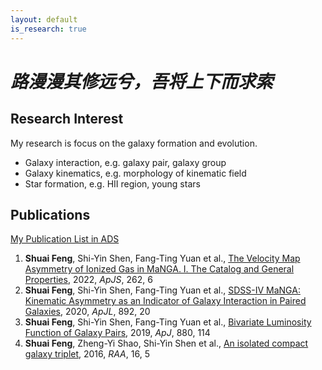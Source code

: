 ```yaml
---
layout: default
is_research: true
---
```


# ***路漫漫其修远兮，吾将上下而求索***

## Research Interest

My research is focus on the galaxy formation and evolution. 
- Galaxy interaction, e.g. galaxy pair, galaxy group
- Galaxy kinematics, e.g. morphology of kinematic field
- Star formation, e.g. HII region, young stars

## Publications

[My Publication List in ADS](https://ui.adsabs.harvard.edu/user/libraries/Q_B15QrhSuyevVM7sqkXPQ)

1. **Shuai Feng**, Shi-Yin Shen, Fang-Ting Yuan et al., [The Velocity Map Asymmetry of Ionized Gas in MaNGA. I. The Catalog and General Properties](https://ui.adsabs.harvard.edu/abs/2022arXiv220706050F/abstract), 2022, *ApJS*, 262, 6
2. **Shuai Feng**, Shi-Yin Shen, Fang-Ting Yuan et al., [SDSS-IV MaNGA: Kinematic Asymmetry as an Indicator of Galaxy Interaction in Paired Galaxies](https://ui.adsabs.harvard.edu/abs/2020ApJ...892L..20F/abstract), 2020, *ApJL*, 892, 20
3. **Shuai Feng**, Shi-Yin Shen, Fang-Ting Yuan et al., [Bivariate Luminosity Function of Galaxy Pairs](https://ui.adsabs.harvard.edu/abs/2019ApJ...880..114F/abstract), 2019, *ApJ*, 880, 114
4. **Shuai Feng**, Zheng-Yi Shao, Shi-Yin Shen et al., [An isolated compact galaxy triplet](https://ui.adsabs.harvard.edu/abs/2016RAA....16...72F/abstract), 2016, *RAA*, 16, 5
